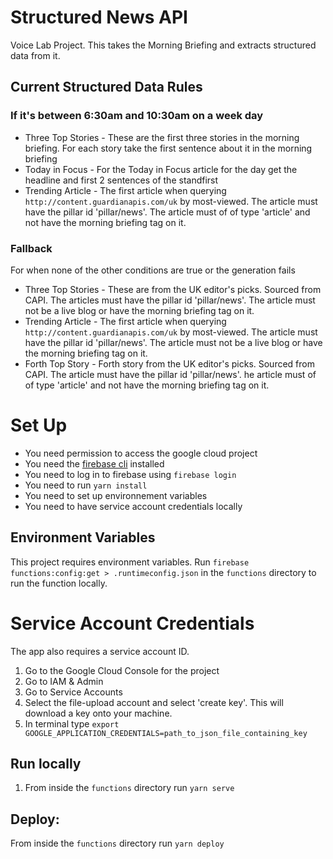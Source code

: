 # Structured News API

Voice Lab Project. This takes the Morning Briefing and extracts structured data from it.

## Current Structured Data Rules

### If it's between 6:30am and 10:30am on a week day

- Three Top Stories - These are the first three stories in the morning briefing. For each story take the first sentence about it in the morning briefing
- Today in Focus - For the Today in Focus article for the day get the headline and first 2 sentences of the standfirst
- Trending Article - The first article when querying `http://content.guardianapis.com/uk` by most-viewed. The article must have the pillar id 'pillar/news'. The article must of of type 'article' and not have the morning briefing tag on it.

### Fallback

For when none of the other conditions are true or the generation fails

- Three Top Stories - These are from the UK editor's picks. Sourced from CAPI. The articles must have the pillar id 'pillar/news'. The article must not be a live blog or have the morning briefing tag on it.
- Trending Article - The first article when querying `http://content.guardianapis.com/uk` by most-viewed. The article must have the pillar id 'pillar/news'. The article must not be a live blog or have the morning briefing tag on it.
- Forth Top Story - Forth story from the UK editor's picks. Sourced from CAPI. The article must have the pillar id 'pillar/news'. he article must of of type 'article' and not have the morning briefing tag on it.

# Set Up

- You need permission to access the google cloud project
- You need the [firebase cli](https://github.com/firebase/firebase-tools) installed
- You need to log in to firebase using `firebase login`
- You need to run `yarn install`
- You need to set up environnement variables
- You need to have service account credentials locally

## Environment Variables

This project requires environment variables. Run `firebase functions:config:get > .runtimeconfig.json` in the `functions` directory to run the function locally.

# Service Account Credentials

The app also requires a service account ID.

1. Go to the Google Cloud Console for the project
2. Go to IAM & Admin
3. Go to Service Accounts
4. Select the file-upload account and select 'create key'. This will download a key onto your machine.
5. In terminal type `export GOOGLE_APPLICATION_CREDENTIALS=path_to_json_file_containing_key`

## Run locally

1. From inside the `functions` directory run `yarn serve`

## Deploy:

From inside the `functions` directory run `yarn deploy`
